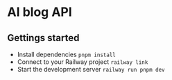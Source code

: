# AI blog API

## Gettings started

- Install dependencies `pnpm install`
- Connect to your Railway project `railway link`
- Start the development server `railway run pnpm dev`
